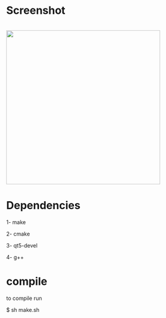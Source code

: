 # Screenshot
<br>
<img height="409" src="https://github.com/AgustinGutierrez0/CalcQT2/blob/alpha1/screenshot/Capturadesde2022-09-27-02-28-00.png"/>
<br>

# Dependencies

1- make

2- cmake

3- qt5-devel

4- g++

# compile

to compile run

$ sh make.sh
